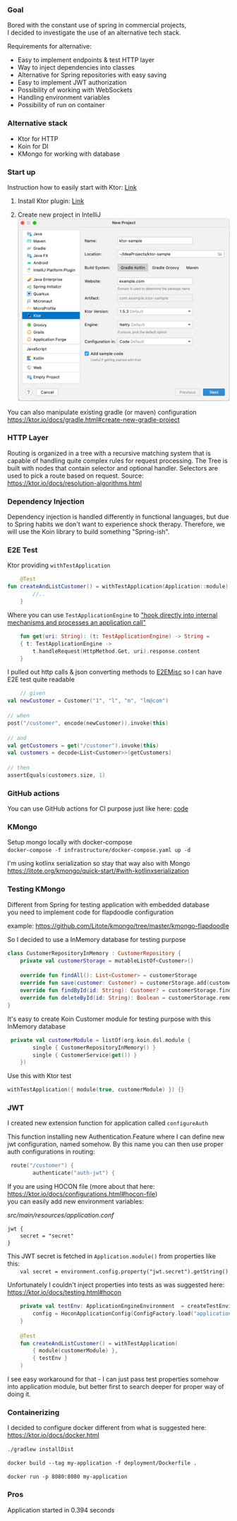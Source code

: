 ### Goal

Bored with the constant use of spring in commercial projects, \
I decided to investigate the use of an alternative tech stack.

Requirements for alternative:

* Easy to implement endpoints & test HTTP layer
* Way to inject dependencies into classes
* Alternative for Spring repositories with easy saving
* Easy to implement JWT authorization
* Possibility of working with WebSockets
* Handling environment variables  
* Possibility of run on container

### Alternative stack

* Ktor for HTTP
* Koin for DI
* KMongo for working with database

### Start up

Instruction how to easily start with Ktor: [Link](https://ktor.io/docs/intellij-idea.html#install_plugin)

1) Install Ktor
   plugin: [Link](https://plugins.jetbrains.com/plugin/16008-ktor?_ga=2.119157257.1475561129.1641494389-2002089144.1641494389&_gl=1*10ouy88*_ga*MjAwMjA4OTE0NC4xNjQxNDk0Mzg5*_ga_VCMCSM1ZZ7*MTY0MTU3MDgyMS4yLjEuMTY0MTU3MzEwOC4w)

2) Create new project in IntelliJ
   ![img.png](doc/img.png)

You can also manipulate existing gradle (or maven) configuration
https://ktor.io/docs/gradle.html#create-new-gradle-project

### HTTP Layer

Routing is organized in a tree with a recursive matching system that is capable of handling quite complex rules for
request processing. The Tree is built with nodes that contain selector and optional handler. Selectors are used to pick
a route based on request. Source: https://ktor.io/docs/resolution-algorithms.html

### Dependency Injection

Dependency injection is handled differently in functional languages, but due to Spring habits we don't want to
experience shock therapy. Therefore, we will use the Koin library to build something "Spring-ish".

### E2E Test

Ktor providing `withTestApplication`

```kotlin
    @Test
fun createAndListCustomer() = withTestApplication(Application::module) {
        //..
    }
```

Where you can use `TestApplicationEngine`
to ["hook directly into internal mechanisms and processes an application call"](https://ktor.io/docs/testing.html)

```kotlin
    fun get(uri: String): (t: TestApplicationEngine) -> String =
    { t: TestApplicationEngine ->
        t.handleRequest(HttpMethod.Get, uri).response.content
    }
```

I pulled out http calls & json converting methods to [E2EMisc](src/test/kotlin/com/example/E2EMisc.kt) so I can have E2E
test quite readable

```kotlin
    // given
val newCustomer = Customer("1", "l", "m", "lm@com")

// when
post("/customer", encode(newCustomer)).invoke(this)

// and
val getCustomers = get("/customer").invoke(this)
val customers = decode<List<Customer>>(getCustomers)

// then
assertEquals(customers.size, 1)
```

### GitHub actions

You can use GitHub actions for CI purpose just like here: [code](.github/workflows/test.yaml)

### KMongo

Setup mongo locally with docker-compose \
`docker-compose -f infrastructure/docker-compose.yaml up -d`

I'm using kotlinx serialization so stay that way also with Mongo \
https://litote.org/kmongo/quick-start/#with-kotlinxserialization

### Testing KMongo

Different from Spring for testing application with embedded database \
you need to implement code for flapdoodle configuration

example: https://github.com/Litote/kmongo/tree/master/kmongo-flapdoodle

So I decided to use a InMemory database for testing purpose
```kotlin
class CustomerRepositoryInMemory : CustomerRepository {
    private val customerStorage = mutableListOf<Customer>()

    override fun findAll(): List<Customer> = customerStorage
    override fun save(customer: Customer) = customerStorage.add(customer)
    override fun findById(id: String): Customer? = customerStorage.find { it.id == id }
    override fun deleteById(id: String): Boolean = customerStorage.removeIf { it.id == id }
}
```

It's easy to create Koin Customer module for testing purpose with this InMemory database

```kotlin
 private val customerModule = listOf(org.koin.dsl.module {
        single { CustomerRepositoryInMemory() }
        single { CustomerService(get()) }
    })
```

Use this with Ktor test
```kotlin
withTestApplication({ module(true, customerModule) }) {}
```

### JWT
I created new extension function for application called `configureAuth`

This function installing new Authentication.Feature where I can define new jwt configuration, named somehow.
By this name you can then use proper auth configurations in routing:

```kotlin
 route("/customer") {
        authenticate("auth-jwt") {
```

If you are using HOCON file (more about that here: https://ktor.io/docs/configurations.html#hocon-file) \
you can easily add new environment variables:

_src/main/resources/application.conf_
```
jwt {
    secret = "secret"
}
```

This JWT secret is fetched in `Application.module()` from properties like this: \
`    
val secret = environment.config.property("jwt.secret").getString()
`


Unfortunately I couldn't inject properties into tests as was suggested here: https://ktor.io/docs/testing.html#hocon
```kotlin
    private val testEnv: ApplicationEngineEnvironment  = createTestEnvironment {
        config = HoconApplicationConfig(ConfigFactory.load("application.conf"))
    }
    
    @Test
    fun createAndListCustomer() = withTestApplication(
        { module(customerModule) },
        { testEnv }
    )
```

I see easy workaround for that - I can just pass test properties somehow into  application module,
but better first to search deeper for proper way of doing it.

### Containerizing
I decided to configure docker different from what is suggested here: https://ktor.io/docs/docker.html

`./gradlew installDist`

`docker build --tag my-application -f deployment/Dockerfile .`

`docker run -p 8080:8080 my-application`


### Pros
Application started in 0.394 seconds